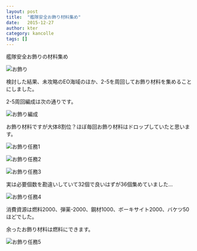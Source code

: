 ```yaml
---
layout: post
title:  "艦隊安全お飾り材料集め"
date:   2015-12-27
author: kter
category: kancolle
tags: []
---
```

艦隊安全お飾りの材料集め

![お飾り](http://img.kter.jp/2015/1227/2015-12-27-okazari.jpg)


検討した結果、未攻略のEO海域のほか、2-5を周回してお飾り材料を集めることにしました。

2-5周回編成は次の通りです。

![お飾り編成](http://img.kter.jp/2015/1227/2015-12-27-okazari-fleet.png)


お飾り材料ですが大体8割位？ほぼ毎回お飾り材料はドロップしていたと思います。



![お飾り任務1](http://img.kter.jp/2015/1227/2015-12-27-okazari-ninmu.jpg)

![お飾り任務2](http://img.kter.jp/2015/1227/2015-12-27-okazari-get.jpg)

![お飾り任務3](http://img.kter.jp/2015/1227/2015-12-27-okazari-display.jpg)




実は必要個数を勘違いしていて32個で良いはずが36個集めていました…

![お飾り任務4](http://img.kter.jp/2015/1227/2015-12-27-okazari-orz.jpg)


消費資源は燃料2000、弾薬-2000、鋼材1000、ボーキサイト2000、バケツ50ほどでした。




余ったお飾り材料は燃料にできます。

![お飾り任務5](http://img.kter.jp/2015/1227/2015-12-27-okazari-amari.jpg)
